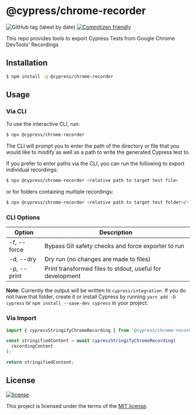 # @cypress/chrome-recorder

![GitHub tag (latest by date)](https://img.shields.io/github/v/tag/cypress-io/cypress-chrome-recorder) [![Commitizen friendly](https://img.shields.io/badge/commitizen-friendly-brightgreen.svg)](http://commitizen.github.io/cz-cli/)

This repo provides tools to export Cypress Tests from Google Chrome DevTools' Recordings

## Installation

```sh
$ npm install -g @cypress/chrome-recorder
```

## Usage

### Via CLI

To use the interactive CLI, run:

```sh
$ npx @cypress/chrome-recorder
```

The CLI will prompt you to enter the path of the directory or file that you would like to modify as well as a path to write the generated Cypress test to.

If you prefer to enter paths via the CLI, you can run the following to export individual recordings:

```sh
$ npx @cypress/chrome-recorder <relative path to target test file>
```

or for folders containing multiple recordings:

```sh
$ npx @cypress/chrome-recorder <relative path to target test folder>/*.json
```

### CLI Options

| Option      | Description                                               |
| ----------- | --------------------------------------------------------- |
| -f, --force | Bypass Git safety checks and force exporter to run        |
| -d, --dry   | Dry run (no changes are made to files)                    |
| -p, --print | Print transformed files to stdout, useful for development |

**Note:** Currently the output will be written to `cypress/integration`. If you do not have that folder, create it or install Cypress by running `yarn add -D cypress` or `npm install --save-dev cypress` in your project.

### Via Import

```js
import { cypressStringifyChromeRecording } from '@cypress/chrome-recorder';

const stringifiedContent = await cypressStringifyChromeRecording(
  recordingContent
);

return stringifiedContent;
```

## License

[![license](https://img.shields.io/badge/license-MIT-green.svg)](https://github.com/cypress-io/cypress-chrome-recorder/blob/master/LICENSE)

This project is licensed under the terms of the [MIT license](/LICENSE).
